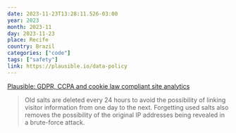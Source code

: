 ```yaml
---
date: 2023-11-23T13:28:11.526-03:00
year: 2023
month: 2023-11
day: 2023-11-23
place: Recife
country: Brazil
categories: ["code"]
tags: ["safety"]
link: https://plausible.io/data-policy
---
```

[Plausible: GDPR, CCPA and cookie law compliant site analytics](https://plausible.io/data-policy)

> Old salts are deleted every 24 hours to avoid the possibility of linking visitor information from one day to the next. Forgetting used salts also removes the possibility of the original IP addresses being revealed in a brute-force attack.
